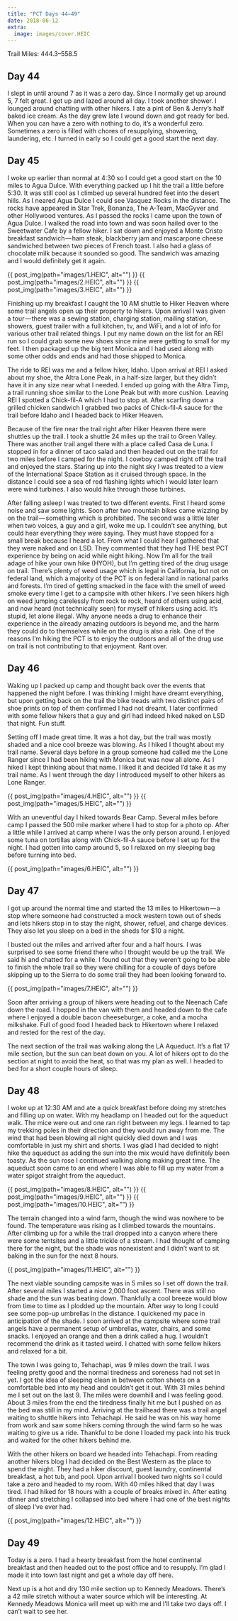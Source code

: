 ```yaml
---
title: "PCT Days 44–49"
date: 2018-06-12
extra:
  image: images/cover.HEIC
---
```


Trail Miles: 444.3–558.5

## Day 44
I slept in until around 7 as it was a zero day. Since I normally get up around 5, 7 felt great. I got up and lazed around all day. I took another shower. I lounged around chatting with other hikers. I ate a pint of Ben & Jerry’s half baked ice cream. As the day grew late I wound down and got ready for bed. When you can have a zero with nothing to do, it’s a wonderful zero. Sometimes a zero is filled with chores of resupplying, showering, laundering, etc. I turned in early so I could get a good start the next day.

## Day 45
I woke up earlier than normal at 4:30 so I could get a good start on the 10 miles to Agua Dulce. With everything packed up I hit the trail a little before 5:30. It was still cool as I climbed up several hundred feet into the desert hills. As I neared Agua Dulce I could see Vasquez Rocks in the distance. The rocks have appeared in Star Trek, Bonanza, The A-Team, MacGyver and other Hollywood ventures. As I passed the rocks I came upon the town of Agua Dulce. I walked the road into town and was soon hailed over to the Sweetwater Cafe by a fellow hiker. I sat down and enjoyed a Monte Cristo breakfast sandwich — ham steak, blackberry jam and mascarpone cheese sandwiched between two pieces of French toast. I also had a glass of chocolate milk because it sounded so good. The sandwich was amazing and I would definitely get it again.

{{ post_img(path="images/1.HEIC", alt="") }}
{{ post_img(path="images/2.HEIC", alt="") }}
{{ post_img(path="images/3.HEIC", alt="") }}

Finishing up my breakfast I caught the 10 AM shuttle to Hiker Heaven where some trail angels open up their property to hikers. Upon arrival I was given a tour — there was a sewing station, charging station, mailing station, showers, guest trailer with a full kitchen, tv, and WiFi, and a lot of info for various other trail related things. I put my name down on the list for an REI run so I could grab some new shoes since mine were getting to small for my feet. I then packaged up the big tent Monica and I had used along with some other odds and ends and had those shipped to Monica.

The ride to REI was me and a fellow hiker, Idaho. Upon arrival at REI I asked about my shoe, the Altra Lone Peak, in a half-size larger, but they didn’t have it in any size near what I needed. I ended up going with the Altra Timp, a trail running shoe similar to the Lone Peak but with more cushion. Leaving REI I spotted a Chick-fil-A which I had to stop at. After scarfing down a grilled chicken sandwich I grabbed two packs of Chick-fil-A sauce for the trail before Idaho and I headed back to Hiker Heaven.

Because of the fire near the trail right after Hiker Heaven there were shuttles up the trail. I took a shuttle 24 miles up the trail to Green Valley. There was another trail angel there with a place called Casa de Luna. I stopped in for a dinner of taco salad and then headed out on the trail for two miles before I camped for the night. I cowboy camped right off the trail and enjoyed the stars. Staring up into the night sky I was treated to a view of the International Space Station as it cruised through space. In the distance I could see a sea of red flashing lights which I would later learn were wind turbines. I also would hike through those turbines.

After falling asleep I was treated to two different events. First I heard some noise and saw some lights. Soon after two mountain bikes came wizzing by on the trail — something which is prohibited. The second was a little later when two voices, a guy and a girl, woke me up. I couldn’t see anything, but could hear everything they were saying. They must have stopped for a small break because I heard a lot. From what I could hear I gathered that they were naked and on LSD. They commented that they had THE best PCT experience by being on acid while night hiking. Now I’m all for the trail adage of hike your own hike (HYOH), but I’m getting tired of the drug usage on trail. There’s plenty of weed usage which is legal in California, but not on federal land, which a majority of the PCT is on federal land in national parks and forests. I’m tired of getting smacked in the face with the smell of weed smoke every time I get to a campsite with other hikers. I’ve seen hikers high on weed jumping carelessly from rock to rock, heard of others using acid, and now heard (not technically seen) for myself of hikers using acid. It’s stupid, let alone illegal. Why anyone needs a drug to enhance their experience in the already amazing outdoors is beyond me, and the harm they could do to themselves while on the drug is also a risk. One of the reasons I’m hiking the PCT is to enjoy the outdoors and all of the drug use on trail is not contributing to that enjoyment. Rant over.

## Day 46
Waking up I packed up camp and thought back over the events that happened the night before. I was thinking I might have dreamt everything, but upon getting back on the trail the bike treads with two distinct pairs of shoe prints on top of them confirmed I had not dreamt. I later confirmed with some fellow hikers that a guy and girl had indeed hiked naked on LSD that night. Fun stuff.

Setting off I made great time. It was a hot day, but the trail was mostly shaded and a nice cool breeze was blowing. As I hiked I thought about my trail name. Several days before in a group someone had called me the Lone Ranger since I had been hiking with Monica but was now all alone. As I hiked I kept thinking about that name. I liked it and decided I’d take it as my trail name. As I went through the day I introduced myself to other hikers as Lone Ranger.

{{ post_img(path="images/4.HEIC", alt="") }}
{{ post_img(path="images/5.HEIC", alt="") }}

With an uneventful day I hiked towards Bear Camp. Several miles before camp I passed the 500 mile marker where I had to stop for a photo op. After a little while I arrived at camp where I was the only person around. I enjoyed some tuna on tortillas along with Chick-fil-A sauce before I set up for the night. I had gotten into camp around 5, so I relaxed on my sleeping bag before turning into bed.

{{ post_img(path="images/6.HEIC", alt="") }}

## Day 47
I got up around the normal time and started the 13 miles to Hikertown — a stop where someone had constructed a mock western town out of sheds and lets hikers stop in to stay the night, shower, refuel, and charge devices. They also let you sleep on a bed in the sheds for $10 a night.

I busted out the miles and arrived after four and a half hours. I was surprised to see some friend there who I thought would be up the trail. We said hi and chatted for a while. I found out that they weren’t going to be able to finish the whole trail so they were chilling for a couple of days before skipping up to the Sierra to do some trail they had been looking forward to.

{{ post_img(path="images/7.HEIC", alt="") }}

Soon after arriving a group of hikers were heading out to the Neenach Cafe down the road. I hopped in the van with them and headed down to the cafe where I enjoyed a double bacon cheeseburger, a coke, and a mocha milkshake. Full of good food I headed back to Hikertown where I relaxed and rested for the rest of the day.

The next section of the trail was walking along the LA Aqueduct. It’s a flat 17 mile section, but the sun can beat down on you. A lot of hikers opt to do the section at night to avoid the heat, so that was my plan as well. I headed to bed for a short couple hours of sleep.

## Day 48
I woke up at 12:30 AM and ate a quick breakfast before doing my stretches and filling up on water. With my headlamp on I headed out for the aqueduct walk. The mice were out and one ran right between my legs. I learned to tap my trekking poles in their direction and they would run away from me. The wind that had been blowing all night quickly died down and I was comfortable in just my shirt and shorts. I was glad I had decided to night hike the aqueduct as adding the sun into the mix would have definitely been toasty. As the sun rose I continued walking along making great time. The aqueduct soon came to an end where I was able to fill up my water from a water spigot straight from the aqueduct.

{{ post_img(path="images/8.HEIC", alt="") }}
{{ post_img(path="images/9.HEIC", alt="") }}
{{ post_img(path="images/10.HEIC", alt="") }}

The terrain changed into a wind farm, though the wind was nowhere to be found. The temperature was rising as I climbed towards the mountains. After climbing up for a while the trail dropped into a canyon where there were some tentsites and a little trickle of a stream. I had thought of camping there for the night, but the shade was nonexistent and I didn’t want to sit baking in the sun for the next 8 hours.

{{ post_img(path="images/11.HEIC", alt="") }}

The next viable sounding campsite was in 5 miles so I set off down the trail. After several miles I started a nice 2,000 foot ascent. There was still no shade and the sun was beating down. Thankfully a cool breeze would blow from time to time as I plodded up the mountain. After way to long I could see some pop-up umbrellas in the distance. I quickened my pace in anticipation of the shade. I soon arrived at the campsite where some trail angels have a permanent setup of umbrellas, water, chairs, and some snacks. I enjoyed an orange and then a drink called a hug. I wouldn’t recommend the drink as it tasted weird. I chatted with some fellow hikers and relaxed for a bit.

The town I was going to, Tehachapi, was 9 miles down the trail. I was feeling pretty good and the normal tiredness and soreness had not set in yet. I got the idea of sleeping clean in between cotton sheets on a comfortable bed into my head and couldn’t get it out. With 31 miles behind me I set out on the last 9. The miles were downhill and I was feeling good. About 3 miles from the end the tiredness finally hit me but I pushed on as the bed was still in my mind. Arriving at the trailhead there was a trail angel waiting to shuttle hikers into Tehachapi. He said he was on his way home from work and saw some hikers coming through the wind farm so he was waiting to give us a ride. Thankful to be done I loaded my pack into his truck and waited for the other hikers behind me.

With the other hikers on board we headed into Tehachapi. From reading another hikers blog I had decided on the Best Western as the place to spend the night. They had a hiker discount, guest laundry, continental breakfast, a hot tub, and pool. Upon arrival I booked two nights so I could take a zero and headed to my room. With 40 miles hiked that day I was tired. I had hiked for 18 hours with a couple of breaks mixed in. After eating dinner and stretching I collapsed into bed where I had one of the best nights of sleep I’ve ever had.

{{ post_img(path="images/12.HEIC", alt="") }}

## Day 49

Today is a zero. I had a hearty breakfast from the hotel continental breakfast and then headed out to the post office and to resupply. I’m glad I made it into town last night and get a whole day off here.

Next up is a hot and dry 130 mile section up to Kennedy Meadows. There’s a 42 mile stretch without a water source which will be interesting. At Kennedy Meadows Monica will meet up with me and I’ll take two days off. I can’t wait to see her.
